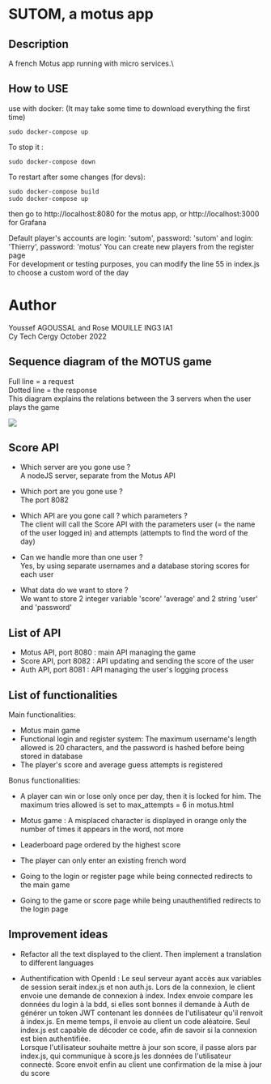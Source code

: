 # SUTOM, a motus app

## Description 

A french Motus app running with micro services.\ 

 ## How to USE
 
 use with docker: (It may take some time to download everything the first time)
 
 ```
 sudo docker-compose up
 ```
 
 To stop it :
 ```
 sudo docker-compose down
 ```

To restart after some changes (for devs):
 ```
sudo docker-compose build
sudo docker-compose up
```

then go to http://localhost:8080 for the motus app, or http://localhost:3000 for Grafana

Default player's accounts are login: 'sutom', password: 'sutom' and login: 'Thierry', password: 'motus'
You can create new players from the register page\
For development or testing purposes, you can modify the line 55 in index.js to choose a custom word of the day

# Author
Youssef AGOUSSAL and Rose MOUILLE ING3 IA1\
Cy Tech Cergy October 2022

## Sequence diagram of the MOTUS game
Full line = a request\
Dotted line = the response\
This diagram explains the relations between the 3 servers when the user plays the game


[![](https://mermaid.ink/img/pako:eNp9kstqwzAQRX9lmE0XsZO9FoHSQumiUAjdGYqwxrGKHqk0Ig0h_175IYrd0lmJuUd3rh5XbL0iFBjpM5Fr6VHLY5C2cZDrwWhyXO_3z07R1_YjCrCeU9z2bM2EFKXO1Gbil9DK6T5xPxrtjsTvKVKYgLm_sBlUJy39Mtn85NmdfVD_RBlkWBlkvcivRl4o3EXgoClCcqwN9ARn7eJ66KH1gcahJVgFkpnsiWe2EFAv-beTkkzjtjwqDv0_NkAJ9ZStodNOx57ms5XCCi0FK7XKb3YdtAa5p3xHKPJSUSeT4QYbd8uoTOwPF9ei4JCowjTmmJ8YRSdNzF1Smn14mf7B-B1u303Yryc)](https://mermaid.live/edit#pako:eNp9kstqwzAQRX9lmE0XsZO9FoHSQumiUAjdGYqwxrGKHqk0Ig0h_175IYrd0lmJuUd3rh5XbL0iFBjpM5Fr6VHLY5C2cZDrwWhyXO_3z07R1_YjCrCeU9z2bM2EFKXO1Gbil9DK6T5xPxrtjsTvKVKYgLm_sBlUJy39Mtn85NmdfVD_RBlkWBlkvcivRl4o3EXgoClCcqwN9ARn7eJ66KH1gcahJVgFkpnsiWe2EFAv-beTkkzjtjwqDv0_NkAJ9ZStodNOx57ms5XCCi0FK7XKb3YdtAa5p3xHKPJSUSeT4QYbd8uoTOwPF9ei4JCowjTmmJ8YRSdNzF1Smn14mf7B-B1u303Yryc)


## Score API
- Which server are you gone use ?\
A nodeJS server, separate from the Motus API


- Which port are you gone use ?\
The port 8082


- Which API are you gone call ? which parameters ?\
The client will call the Score API with the parameters user 
(= the name of the user logged in) and attempts (attempts to find the word
of the day)


- Can we handle more than one user ?\
Yes, by using separate usernames and a database storing scores for each user


- What data do we want to store ?\
We want to store 2 integer variable 'score' 'average' and 2 string 'user' and
'password'

## List of API
- Motus API, port 8080 : main API managing the game
- Score API, port 8082 : API updating and sending the score of the user
- Auth API, port 8081 : API managing the user's logging process

## List of functionalities
Main functionalities: 
- Motus main game
- Functional login and register system: The maximum username's length allowed is 20 characters, and the password is hashed before being stored in database
- The player's score and average guess attempts is registered
  
Bonus functionalities:   
- A player can win or lose only once per day, then it is locked for him. The maximum tries allowed is set to max_attempts = 6 in motus.html
- Motus game : A misplaced character is displayed in orange only the number of times it appears in the word, not more
- Leaderboard page ordered by the highest score
- The player can only enter an existing french word

- Going to the login or register page while being connected redirects to the main game
- Going to the game or score page while being unauthentified redirects to the login page


## Improvement ideas
- Refactor all the text displayed to the client. Then implement a translation to different languages
  
- Authentification with OpenId :
Le seul serveur ayant accès aux variables de session serait index.js et non auth.js.
Lors de la connexion, le client envoie une demande de connexion à index. Index envoie compare les données du login à la bdd, si elles sont bonnes il demande à Auth de générer un token JWT contenant les données de l'utilisateur qu'il renvoit à index.js.
En meme temps, il envoie au client un code aléatoire. Seul index.js est capable de décoder ce code, afin de savoir si la connexion est bien authentifiée.\
Lorsque l'utilisateur souhaite mettre à jour son score, il passe alors par index.js, qui communique à score.js les données de l'utilisateur connecté. Score envoit enfin au client une confirmation de la mise à jour du score
